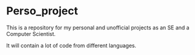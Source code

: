 # Perso_project 
This is a repository for my personal and unofficial projects 
as an SE and a Computer Scientist. 

It will contain a lot of code from different languages.
